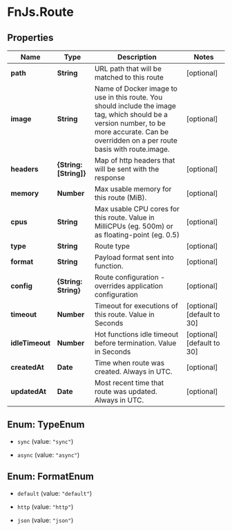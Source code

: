 # FnJs.Route

## Properties
Name | Type | Description | Notes
------------ | ------------- | ------------- | -------------
**path** | **String** | URL path that will be matched to this route | [optional] 
**image** | **String** | Name of Docker image to use in this route. You should include the image tag, which should be a version number, to be more accurate. Can be overridden on a per route basis with route.image. | [optional] 
**headers** | **{String: [String]}** | Map of http headers that will be sent with the response | [optional] 
**memory** | **Number** | Max usable memory for this route (MiB). | [optional] 
**cpus** | **String** | Max usable CPU cores for this route. Value in MilliCPUs (eg. 500m) or as floating-point (eg. 0.5) | [optional] 
**type** | **String** | Route type | [optional] 
**format** | **String** | Payload format sent into function. | [optional] 
**config** | **{String: String}** | Route configuration - overrides application configuration | [optional] 
**timeout** | **Number** | Timeout for executions of this route. Value in Seconds | [optional] [default to 30]
**idleTimeout** | **Number** | Hot functions idle timeout before termination. Value in Seconds | [optional] [default to 30]
**createdAt** | **Date** | Time when route was created. Always in UTC. | [optional] 
**updatedAt** | **Date** | Most recent time that route was updated. Always in UTC. | [optional] 


<a name="TypeEnum"></a>
## Enum: TypeEnum


* `sync` (value: `"sync"`)

* `async` (value: `"async"`)




<a name="FormatEnum"></a>
## Enum: FormatEnum


* `default` (value: `"default"`)

* `http` (value: `"http"`)

* `json` (value: `"json"`)




